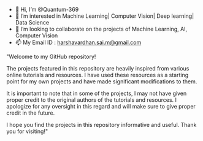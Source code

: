 - 👋 Hi, I’m @Quantum-369
- 👀 I’m interested in Machine Learning| Computer Vision| Deep learning| Data Science
- 💞️ I’m looking to collaborate on the projects of Machine Learning, AI, Computer Vision
- 📫 My Email ID : harshavardhan.sai.m@gmail.com

<!---
Quantum-369/Quantum-369 is a ✨ special ✨ repository because its `README.md` (this file) appears on your GitHub profile.
You can click the Preview link to take a look at your changes.
--->
"Welcome to my GitHub repository!

The projects featured in this repository are heavily inspired from various online tutorials and resources. I have used these resources as a starting point for my own projects and have made significant modifications to them.

It is important to note that in some of the projects, I may not have given proper credit to the original authors of the tutorials and resources. I apologize for any oversight in this regard and will make sure to give proper credit in the future.

I hope you find the projects in this repository informative and useful. Thank you for visiting!"
